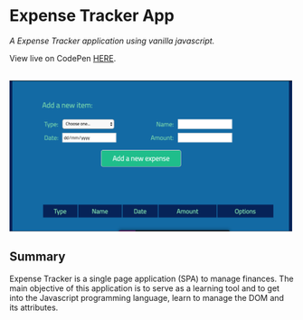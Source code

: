 # Expense Tracker App

_A Expense Tracker application using vanilla javascript._

View live on CodePen <a href="https://codepen.io/marialobillo/pen/ExaazqV" target="_blank">HERE</a>.

<br>

<img src="demo.png" width="500">

## Summary

Expense Tracker is a single page application (SPA) to manage finances. The main objective of this application is to serve as a learning tool and to get into the Javascript programming language, learn to manage the DOM and its attributes. 



